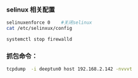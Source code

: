 


### selinux 相关配置
```bash
selinuxenforce 0    #关闭selinux
cat /etc/selinxux/config

systemctl stop firewalld 

```


### 抓包命令：
```bash
tcpdump  -i deeptun0 host 192.168.2.142 -nvvvt


```